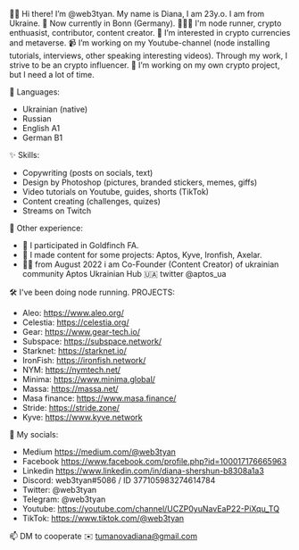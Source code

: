 🫶🏻 Hi there! I’m @web3tyan. My name is Diana, I am 23y.o. I am from Ukraine.
📍 Now currently in Bonn (Germany).
👩🏼‍💻 I'm node runner, crypto enthuasist, contributor, content creator.
🧬 I’m interested in crypto currencies and metaverse.
📹 I’m working on my Youtube-channel (node installing tutorials, interviews, other speaking interesting videos). Through my work, I strive to be an crypto influencer.
🔗 I’m working on my own crypto project, but I need a lot of time.

<!---
web3tyan/web3tyan is a ✨ special ✨ repository because its `README.md` (this file) appears on your GitHub profile.
You can click the Preview link to take a look at your changes.
--->

📂 Languages:
- Ukrainian (native)
- Russian
- English A1
- German B1

✨ Skills:
- Copywriting (posts on socials, text)
- Design by Photoshop (pictures, branded stickers, memes, giffs)
- Video tutorials on Youtube, guides, shorts (TikTok)
- Content creating (challenges, quizes)
- Streams on Twitch

🧬 Other experience:
- 👤 I participated in Goldfinch FA.
- 🎨 I made content for some projects: Aptos, Kyve, Ironfish, Axelar.
- 🤝🏻 from August 2022 i am Co-Founder (Content Creator) of ukrainian community Aptos Ukrainian Hub 🇺🇦 twitter @aptos_ua

🛠 I've been doing node running.
PROJECTS:
- Aleo: https://www.aleo.org/
- Celestia: https://celestia.org/
- Gear: https://www.gear-tech.io/
- Subspace: https://subspace.network/
- Starknet: https://starknet.io/
- IronFish: https://ironfish.network/
- NYM: https://nymtech.net/
- Minima: https://www.minima.global/
- Massa: https://massa.net/
- Masa finance: https://www.masa.finance/
- Stride: https://stride.zone/
- Kyve: https://www.kyve.network

🔗 My socials:
- Medium https://medium.com/@web3tyan
- Facebook https://www.facebook.com/profile.php?id=100017176665963
- Linkedin https://www.linkedin.com/in/diana-shershun-b8308a1a3
- Discord: web3tyan#5086 / ID 377105983274614784
- Twitter: @web3tyan
- Telegram: @web3tyan
- Youtube: https://youtube.com/channel/UCZP0yuNavEaP22-PiXqu_TQ
- TikTok: https://www.tiktok.com/@web3tyan

📫 DM to cooperate
✉️ tumanovadiana@gmail.com
